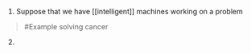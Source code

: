 1. Suppose that we have [[intelligent]] machines working on a problem
>	#Example 
>	solving cancer
2. 